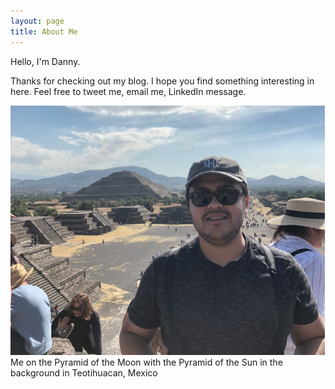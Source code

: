 ```yaml
---
layout: page
title: About Me
---
```


Hello, I'm Danny.

Thanks for checking out my blog.
I hope you find something interesting in here. Feel free to tweet me, email me, LinkedIn message.

![Mexico City Pyramids](assets/pyramid_of_the_sun.png)
Me on the Pyramid of the Moon with the Pyramid of the Sun in the background in Teotihuacan, Mexico
